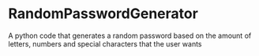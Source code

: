 # RandomPasswordGenerator
A python code that generates a random password based on the amount of letters, numbers and special characters that the user wants

